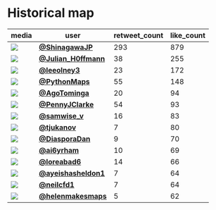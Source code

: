 # Historical map

| media                                                | user                                                                                   |   retweet_count |   like_count |
|------------------------------------------------------|----------------------------------------------------------------------------------------|-----------------|--------------|
| ![](https://pbs.twimg.com/media/FE9PZw0acAYLz1x.jpg) | **[@ShinagawaJP](https://twitter.com/ShinagawaJP/status/1463477555407704074)**         |             293 |          879 |
| ![](https://pbs.twimg.com/media/FE9VE-WXoAUSB_q.jpg) | **[@Julian_H0ffmann](https://twitter.com/Julian_H0ffmann/status/1463481977022070786)** |              38 |          255 |
| ![](https://pbs.twimg.com/media/FE7Nax-XoAUfiPw.jpg) | **[@leeolney3](https://twitter.com/leeolney3/status/1463334367464407050)**             |              23 |          172 |
| ![](https://pbs.twimg.com/media/FEV71fRWUAI-k-m.jpg) | **[@PythonMaps](https://twitter.com/PythonMaps/status/1463563564912766977)**           |              55 |          148 |
| ![](https://pbs.twimg.com/media/FE8JZ-IXMAYEhgu.jpg) | **[@AgoTominga](https://twitter.com/AgoTominga/status/1463399851220213762)**           |              20 |           94 |
| ![](https://pbs.twimg.com/media/FE9CZBQXMAECDLD.jpg) | **[@PennyJClarke](https://twitter.com/PennyJClarke/status/1463461405693296644)**       |              54 |           93 |
| ![](https://pbs.twimg.com/media/FE-qk44XIAQzXf6.jpg) | **[@samwise_v](https://twitter.com/samwise_v/status/1463576045295222788)**             |              16 |           83 |
| ![](https://pbs.twimg.com/media/FDbXKSxWQAACsFT.jpg) | **[@tjukanov](https://twitter.com/tjukanov/status/1463389417624637440)**               |               7 |           80 |
| ![](https://pbs.twimg.com/media/FE9Kh72XIAY1jQ-.jpg) | **[@DiasporaDan](https://twitter.com/DiasporaDan/status/1463471115918057472)**         |               9 |           70 |
| ![](https://pbs.twimg.com/media/FE-BNNXUYBAhlkq.jpg) | **[@ai6yrham](https://twitter.com/ai6yrham/status/1463531033567981571)**               |              10 |           69 |
| ![](https://pbs.twimg.com/media/FE-eNPcXsA8LSmG.jpg) | **[@loreabad6](https://twitter.com/loreabad6/status/1463564916187619333)**             |              14 |           66 |
| ![](https://pbs.twimg.com/media/FE9cEX9X0AALvwK.jpg) | **[@ayeishasheldon1](https://twitter.com/ayeishasheldon1/status/1463490270327099398)** |               7 |           64 |
| ![](https://pbs.twimg.com/media/FE44MAqWUA4fHh5.jpg) | **[@neilcfd1](https://twitter.com/neilcfd1/status/1463424649488846849)**               |               7 |           64 |
| ![](https://pbs.twimg.com/media/FE-PDtWXwAQYeY5.jpg) | **[@helenmakesmaps](https://twitter.com/helenmakesmaps/status/1463545784251691012)**   |               5 |           62 |
 
